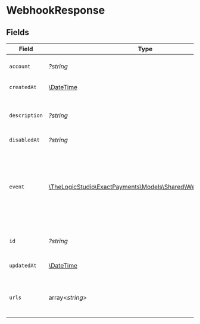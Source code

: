 # WebhookResponse


## Fields

| Field                                                                                                                                                                                                          | Type                                                                                                                                                                                                           | Required                                                                                                                                                                                                       | Description                                                                                                                                                                                                    | Example                                                                                                                                                                                                        |
| -------------------------------------------------------------------------------------------------------------------------------------------------------------------------------------------------------------- | -------------------------------------------------------------------------------------------------------------------------------------------------------------------------------------------------------------- | -------------------------------------------------------------------------------------------------------------------------------------------------------------------------------------------------------------- | -------------------------------------------------------------------------------------------------------------------------------------------------------------------------------------------------------------- | -------------------------------------------------------------------------------------------------------------------------------------------------------------------------------------------------------------- |
| `account`                                                                                                                                                                                                      | *?string*                                                                                                                                                                                                      | :heavy_minus_sign:                                                                                                                                                                                             | The ID of the Account that this Webhook belongs to.                                                                                                                                                            | 61e0930df1d1ac62d5b781f0                                                                                                                                                                                       |
| `createdAt`                                                                                                                                                                                                    | [\DateTime](https://www.php.net/manual/en/class.datetime.php)                                                                                                                                                  | :heavy_minus_sign:                                                                                                                                                                                             | Date when the webhook was created.                                                                                                                                                                             | 2022-01-19T15:05:18.262Z                                                                                                                                                                                       |
| `description`                                                                                                                                                                                                  | *?string*                                                                                                                                                                                                      | :heavy_minus_sign:                                                                                                                                                                                             | Is a description of the purpose of this webhook definition, what the customer will use it for.                                                                                                                 | Completed reports for this account.                                                                                                                                                                            |
| `disabledAt`                                                                                                                                                                                                   | *?string*                                                                                                                                                                                                      | :heavy_minus_sign:                                                                                                                                                                                             | N/A                                                                                                                                                                                                            |                                                                                                                                                                                                                |
| `event`                                                                                                                                                                                                        | [\TheLogicStudio\ExactPayments\Models\Shared\WebhookEventField](../../Models/Shared/WebhookEventField.md)                                                                                                      | :heavy_check_mark:                                                                                                                                                                                             | An event that the customer can subscribe to get notifications when it is generated in the system. The format of the event is resource.action:status, if no status is provided it will take finish as default.<br/> | report.run                                                                                                                                                                                                     |
| `id`                                                                                                                                                                                                           | *?string*                                                                                                                                                                                                      | :heavy_minus_sign:                                                                                                                                                                                             | System generated identifier for the webhook definition.                                                                                                                                                        | 61e8351bd569a19690052101                                                                                                                                                                                       |
| `updatedAt`                                                                                                                                                                                                    | [\DateTime](https://www.php.net/manual/en/class.datetime.php)                                                                                                                                                  | :heavy_minus_sign:                                                                                                                                                                                             | Date when the webhook was updated.                                                                                                                                                                             | 2022-01-19T15:05:18.262Z                                                                                                                                                                                       |
| `urls`                                                                                                                                                                                                         | array<*string*>                                                                                                                                                                                                | :heavy_minus_sign:                                                                                                                                                                                             | Is a list of urls in the customer side that will be invoked and notified once an event is triggered.                                                                                                           |                                                                                                                                                                                                                |